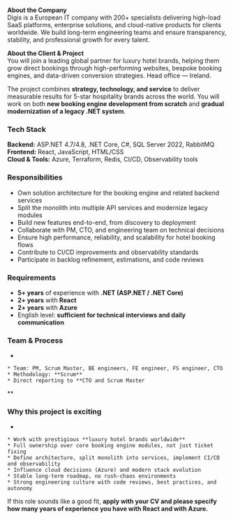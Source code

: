 **About the Company**  
Digis is a European IT company with 200+ specialists delivering high-load SaaS
platforms, enterprise solutions, and cloud-native products for clients
worldwide. We build long-term engineering teams and ensure transparency,
stability, and professional growth for every talent.

**About the Client & Project**  
You will join a leading global partner for luxury hotel brands, helping them
grow direct bookings through high-performing websites, bespoke booking
engines, and data-driven conversion strategies. Head office — Ireland.

The project combines **strategy, technology, and service** to deliver
measurable results for 5-star hospitality brands across the world. You will
work on both **new booking engine development from scratch** and **gradual
modernization of a legacy .NET system**.

### **Tech Stack**

**Backend:** ASP.NET 4.7/4.8, .NET Core, C#, SQL Server 2022, RabbitMQ  
**Frontend:** React, JavaScript, HTML/CSS  
**Cloud & Tools:** Azure, Terraform, Redis, CI/CD, Observability tools

### **Responsibilities**

  * Own solution architecture for the booking engine and related backend services
  * Split the monolith into multiple API services and modernize legacy modules
  * Build new features end-to-end, from discovery to deployment
  * Collaborate with PM, CTO, and engineering team on technical decisions
  * Ensure high performance, reliability, and scalability for hotel booking flows
  * Contribute to CI/CD improvements and observability standards
  * Participate in backlog refinement, estimations, and code reviews

### **Requirements**

  * **5+ years** of experience with **.NET (ASP.NET / .NET Core)**
  * **2+ years** with **React**
  * **2+ years** with **Azure**
  * English level: **sufficient for technical interviews and daily communication**

### **Team & Process**

  *   

    * Team: PM, Scrum Master, BE engineers, FE engineer, FS engineer, CTO 
    * Methodology: **Scrum**
    * Direct reporting to **CTO and Scrum Master  
**

### **Why this project is exciting**

  *   

    * Work with prestigious **luxury hotel brands worldwide**
    * Full ownership over core booking engine modules, not just ticket fixing
    * Define architecture, split monolith into services, implement CI/CD and observability
    * Influence cloud decisions (Azure) and modern stack evolution
    * Stable long-term roadmap, no rush-chaos environments
    * Strong engineering culture with code reviews, best practices, and autonomy  
  

If this role sounds like a good fit, **apply with your CV and please specify
how many years of experience you have with React and with Azure.**
